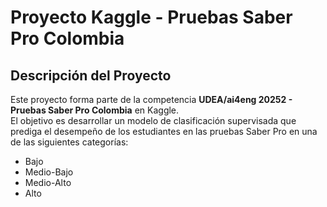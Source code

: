 # Proyecto Kaggle - Pruebas Saber Pro Colombia

## Descripción del Proyecto
Este proyecto forma parte de la competencia **UDEA/ai4eng 20252 - Pruebas Saber Pro Colombia** en Kaggle.  
El objetivo es desarrollar un modelo de clasificación supervisada que prediga el desempeño de los estudiantes en las pruebas Saber Pro en una de las siguientes categorías:

- Bajo
- Medio-Bajo
- Medio-Alto
- Alto
